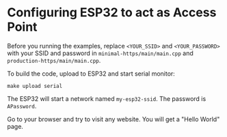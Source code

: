 # Configuring ESP32 to act as Access Point

Before you running the examples, replace `<YOUR_SSID>` and `<YOUR_PASSWORD>` with your SSID and password in `minimal-https/main/main.cpp` and `production-https/main/main.cpp`.

To build the code, upload to ESP32 and start serial monitor:

```
make upload serial
```

The ESP32 will start a network named `my-esp32-ssid`. The password is `APassword`.

Go to your browser and try to visit any website. You will get a "Hello World" page.
